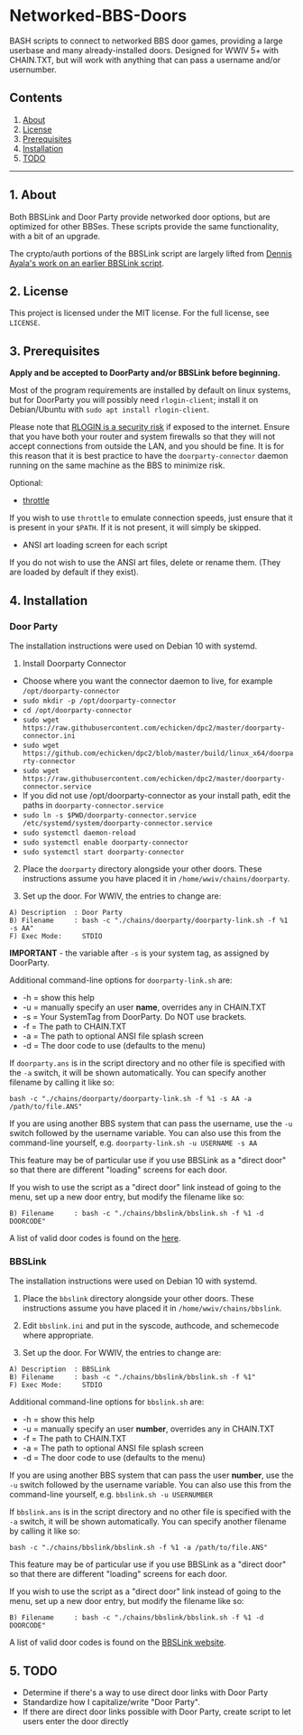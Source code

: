 # Networked-BBS-Doors

BASH scripts to connect to networked BBS door games, providing a large userbase and 
many already-installed doors.  Designed for WWIV 5+ with CHAIN.TXT, but 
will work with anything that can pass a username and/or usernumber. 

## Contents
 1. [About](#1-about)
 2. [License](#2-license)
 3. [Prerequisites](#3-prerequisites)
 4. [Installation](#4-installation)
 5. [TODO](#5-todo)

***

## 1. About

Both BBSLink and Door Party provide networked door options, but are optimized for
other BBSes. These scripts provide the same functionality, with a bit of an upgrade.

The crypto/auth portions of the BBSLink script are largely lifted from [Dennis Ayala's 
work on an earlier BBSLink script](http://www.bbslink.net/sysop/linux.php).

## 2. License

This project is licensed under the MIT license. For the full license, see `LICENSE`.

## 3. Prerequisites

**Apply and be accepted to DoorParty and/or BBSLink before beginning.**

Most of the program requirements are installed by default on linux systems, but
for DoorParty you will possibly need `rlogin-client`; install it on Debian/Ubuntu
with `sudo apt install rlogin-client`.

Please note that [RLOGIN is a security risk](https://www.ssh.com/ssh/rlogin) if 
exposed to the internet.  Ensure that you have both your router and system firewalls 
so that they will not accept connections from outside the LAN, and you should be 
fine. It is for this reason that it is best practice to have the `doorparty-connector` 
daemon running on the same machine as the BBS to minimize risk.

Optional:

* [throttle](https://linux.die.net/man/1/throttle)

If you wish to use `throttle` to emulate connection speeds, just ensure that 
it is present in your `$PATH`. If it is not present, it will simply be skipped.

* ANSI art loading screen for each script

If you do not wish to use the ANSI art files, delete or rename them. (They are 
loaded by default if they exist).

## 4. Installation

### Door Party

The installation instructions were used on Debian 10 with systemd.

1. Install Doorparty Connector
* Choose where you want the connector daemon to live, for example `/opt/doorparty-connector`
* `sudo mkdir -p /opt/doorparty-connector`
* `cd /opt/doorparty-connector`
* `sudo wget https://raw.githubusercontent.com/echicken/dpc2/master/doorparty-connector.ini`
* `sudo wget https://github.com/echicken/dpc2/blob/master/build/linux_x64/doorparty-connector`
* `sudo wget https://raw.githubusercontent.com/echicken/dpc2/master/doorparty-connector.service`
* If you did not use /opt/doorparty-connector as your install path, edit the paths in `doorparty-connector.service`
* `sudo ln -s $PWD/doorparty-connector.service /etc/systemd/system/doorparty-connector.service`
* `sudo systemctl daemon-reload`
* `sudo systemctl enable doorparty-connector`
* `sudo systemctl start doorparty-connector`
    
2. Place the `doorparty` directory alongside your other doors. These instructions 
assume you have placed it in `/home/wwiv/chains/doorparty`.

3. Set up the door. For WWIV, the entries to change are:

`A) Description  : Door Party`  
`B) Filename     : bash -c "./chains/doorparty/doorparty-link.sh -f %1 -s AA"`  
`F) Exec Mode:     STDIO`  

**IMPORTANT** - the variable after `-s` is your system tag, as assigned by DoorParty.

Additional command-line options for `doorparty-link.sh` are:

* -h = show this help
* -u = manually specify an user **name**, overrides any in CHAIN.TXT
* -s = Your SystemTag from DoorParty. Do NOT use brackets.
* -f = The path to CHAIN.TXT
* -a = The path to optional ANSI file splash screen
* -d = The door code to use (defaults to the menu)

If `doorparty.ans` is in the script directory and no other file is specified with 
the `-a` switch, it will be shown automatically. You can specify another filename 
by calling it like so: 

`bash -c "./chains/doorparty/doorparty-link.sh -f %1 -s AA -a /path/to/file.ANS"`

If you are using another BBS system that can pass the username, use the `-u` 
switch followed by the username variable.  You can also use this from the 
command-line yourself, e.g. `doorparty-link.sh -u USERNAME -s AA`

This feature may be of particular use if you use BBSLink as a "direct door" so 
that there are different "loading" screens for each door.

If you wish to use the script as a "direct door" link instead of going to the 
menu, set up a new door entry, but modify the filename like so:

`B) Filename     : bash -c "./chains/bbslink/bbslink.sh -f %1 -d DOORCODE"`

A list of valid door codes is found on the [here](https://wiki.throwbackbbs.com/doku.php?id=doorcode).

### BBSLink

The installation instructions were used on Debian 10 with systemd.

1. Place the `bbslink` directory alongside your other doors. These instructions 
assume you have placed it in `/home/wwiv/chains/bbslink`.

2. Edit `bbslink.ini` and put in the syscode, authcode, and schemecode where 
appropriate.

3. Set up the door. For WWIV, the entries to change are:

`A) Description  : BBSLink`  
`B) Filename     : bash -c "./chains/bbslink/bbslink.sh -f %1"`  
`F) Exec Mode:     STDIO`  

Additional command-line options for `bbslink.sh` are:

* -h = show this help
* -u = manually specify an user **number**, overrides any in CHAIN.TXT
* -f = The path to CHAIN.TXT
* -a = The path to optional ANSI file splash screen
* -d = The door code to use (defaults to the menu)

If you are using another BBS system that can pass the user **number**, use the `-u` 
switch followed by the username variable.  You can also use this from the 
command-line yourself, e.g. `bbslink.sh -u USERNUMBER`

If `bbslink.ans` is in the script directory and no other file is specified with 
the `-a` switch, it will be shown automatically. You can specify another filename 
by calling it like so: 

`bash -c "./chains/bbslink/bbslink.sh -f %1 -a /path/to/file.ANS"`

This feature may be of particular use if you use BBSLink as a "direct door" so 
that there are different "loading" screens for each door.

If you wish to use the script as a "direct door" link instead of going to the 
menu, set up a new door entry, but modify the filename like so:

`B) Filename     : bash -c "./chains/bbslink/bbslink.sh -f %1 -d DOORCODE"`

A list of valid door codes is found on the [BBSLink website](http://www.bbslink.net/sysop/).

## 5. TODO

* Determine if there's a way to use direct door links with Door Party
* Standardize how I capitalize/write "Door Party".  
* If there are direct door links possible with Door Party, create script to let 
users enter the door directly 
